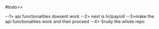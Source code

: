 


#todo>>

--1> api functionalities doesent work
--2> next is hr/payroll
--3>make the api functionalities work and then proceed
--4> Srudy the whole repo

